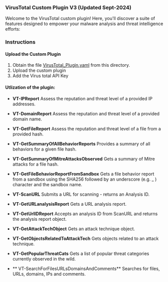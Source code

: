 ### VirusTotal Custom Plugin V3 (Updated Sept-2024)

Welcome to the VirusTotal custom plugin! Here, you'll discover a suite of features designed to empower your malware analysis and threat intelligence efforts:
### Instructions
#### Upload the Custom Plugin

1. Obtain the file [VirusTotal_Plugin.yaml](https://raw.githubusercontent.com/RickKotlarz/CopilotForSecurity/main/Plugins/VirusTotal/VirusTotal_Plugin.yaml) from this directory.
2. Upload the custom plugin
3. Add the Virus total API Key
#### Utlization of the plugin:

- **VT-IPReport** Assess the reputation and threat level of a provided IP addresses.

- **VT-DomainReport**  Assess the reputation and threat level of a provided domain name.

- **VT-GetFileReport** Assess the reputation and threat level of a file from a provided hash.

- **VT-GetSummaryOfAllBehaviorReports** Provides a summary of all behaviors for a given file hash.

- **VT-GetSummaryOfMitreAttacksObserved** Gets a summary of Mitre attacks for a file hash.

- **VT-GetFileBehaviorReportFromSandbox** Gets a file behavior report from a sandbox using the SHA256 followed by an underscore (e.g. _ ) character and the sandbox name.

- **VT-ScanURL** Submits a URL for scanning - returns an Analysis ID.

- **VT-GetURLanalysisReport** Gets a URL analysis report.

- **VT-GetUrlIDReport** Accepts an analysis ID from ScanURL and returns the analysis report object.

- **VT-GetAttackTechObject** Gets an attack technique object.

- **VT-GetObjectsRelatedToAttackTech** Gets objects related to an attack technique.

- **VT-GetPopularThreatCats** Gets a list of popular threat categories currently observed in the wild.

- ** VT-SearchForFilesURLsDomainsAndComments** Searches for files, URLs, domains, IPs and comments.